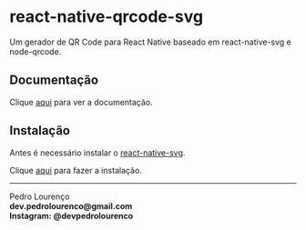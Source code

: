 # react-native-qrcode-svg

Um gerador de QR Code para React Native baseado em react-native-svg e node-qrcode.

## Documentação

Clique [aqui](https://github.com/awesomejerry/react-native-qrcode-svg) para ver a documentação.

## Instalação

Antes é necessário instalar o [react-native-svg](react-native-svg.md).

Clique [aqui](https://www.npmjs.com/package/react-native-qrcode-svg) para fazer a instalação.

<hr>
<stong>Pedro Lourenço</strong><br>
<Strong>dev.pedrolourenco@gmail.com</strong><br>
<Strong>Instagram: @devpedrolourenco</strong>